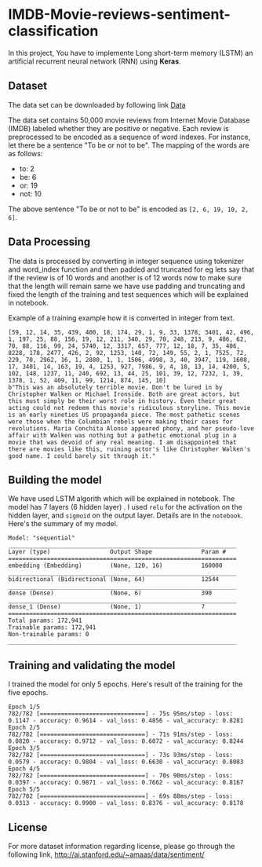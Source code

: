 # IMDB-Movie-reviews-sentiment-classification


In this project, You have to implemente Long short-term memory (LSTM)  an artificial recurrent neural network (RNN) using __Keras__.

## Dataset

The data set can be downloaded by following link [Data](https://www.kaggle.com/lakshmi25npathi/imdb-dataset-of-50k-movie-reviews)

The data set contains 50,000 movie reviews from Internet Movie Database (IMDB) labeled whether they are positive or negative.
Each review is preprocessed to be encoded as a sequence of word indexes.
For instance, let there be a sentence "To be or not to be".
The mapping of the words are as follows:

- to: 2
- be: 6
- or: 19
- not: 10

The above sentence "To be or not to be" is encoded as `[2, 6, 19, 10, 2, 6]`.

## Data Processing

The data is processed by converting in integer sequence using tokenizer and word_index function and then padded and truncated for eg lets say that if the review is of 10 words and another is of 12 words now to make sure that the length will remain same we have use padding and truncating and fixed the length of the training and test sequences which will be explained in notebook.

Example of a training example how it is converted in integer from text.

```
[59, 12, 14, 35, 439, 400, 18, 174, 29, 1, 9, 33, 1378, 3401, 42, 496, 1, 197, 25, 88, 156, 19, 12, 211, 340, 29, 70, 248, 213, 9, 486, 62, 70, 88, 116, 99, 24, 5740, 12, 3317, 657, 777, 12, 18, 7, 35, 406, 8228, 178, 2477, 426, 2, 92, 1253, 140, 72, 149, 55, 2, 1, 7525, 72, 229, 70, 2962, 16, 1, 2880, 1, 1, 1506, 4998, 3, 40, 3947, 119, 1608, 17, 3401, 14, 163, 19, 4, 1253, 927, 7986, 9, 4, 18, 13, 14, 4200, 5, 102, 148, 1237, 11, 240, 692, 13, 44, 25, 101, 39, 12, 7232, 1, 39, 1378, 1, 52, 409, 11, 99, 1214, 874, 145, 10]
b"This was an absolutely terrible movie. Don't be lured in by Christopher Walken or Michael Ironside. Both are great actors, but this must simply be their worst role in history. Even their great acting could not redeem this movie's ridiculous storyline. This movie is an early nineties US propaganda piece. The most pathetic scenes were those when the Columbian rebels were making their cases for revolutions. Maria Conchita Alonso appeared phony, and her pseudo-love affair with Walken was nothing but a pathetic emotional plug in a movie that was devoid of any real meaning. I am disappointed that there are movies like this, ruining actor's like Christopher Walken's good name. I could barely sit through it."
```

## Building the model

We have used LSTM algorith which will be explained in notebook.
The model has 7 layers (6 hidden layer) .
I used `relu` for the activation on the hidden layer, and `sigmoid` on the output layer.
Details are in the `notebook`.
Here's the summary of my model.

```
Model: "sequential"
_________________________________________________________________
Layer (type)                 Output Shape              Param #   
=================================================================
embedding (Embedding)        (None, 120, 16)           160000    
_________________________________________________________________
bidirectional (Bidirectional (None, 64)                12544     
_________________________________________________________________
dense (Dense)                (None, 6)                 390       
_________________________________________________________________
dense_1 (Dense)              (None, 1)                 7         
=================================================================
Total params: 172,941
Trainable params: 172,941
Non-trainable params: 0
_________________________________________________________________
```

## Training and validating the model

I trained the model  for only 5 epochs.
Here's result of the training for the five epochs. 

```
Epoch 1/5
782/782 [==============================] - 75s 95ms/step - loss: 0.1147 - accuracy: 0.9614 - val_loss: 0.4856 - val_accuracy: 0.8281
Epoch 2/5
782/782 [==============================] - 71s 91ms/step - loss: 0.0820 - accuracy: 0.9712 - val_loss: 0.6072 - val_accuracy: 0.8244
Epoch 3/5
782/782 [==============================] - 73s 93ms/step - loss: 0.0579 - accuracy: 0.9804 - val_loss: 0.6630 - val_accuracy: 0.8083
Epoch 4/5
782/782 [==============================] - 70s 90ms/step - loss: 0.0397 - accuracy: 0.9871 - val_loss: 0.7662 - val_accuracy: 0.8167
Epoch 5/5
782/782 [==============================] - 69s 88ms/step - loss: 0.0313 - accuracy: 0.9900 - val_loss: 0.8376 - val_accuracy: 0.8178
```
## License
For more dataset information regarding license, please go through the following link,
http://ai.stanford.edu/~amaas/data/sentiment/


